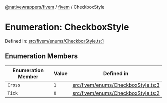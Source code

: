 [@nativewrappers/fivem](../../README.md) / [fivem](../README.md) / CheckboxStyle

# Enumeration: CheckboxStyle

Defined in: [src/fivem/enums/CheckboxStyle.ts:1](https://github.com/nativewrappers/nativewrappers/blob/4bf6e80cad9d1396d4cdc3ea16cf4f39993ed50e/src/fivem/enums/CheckboxStyle.ts#L1)

## Enumeration Members

| Enumeration Member | Value | Defined in |
| ------ | ------ | ------ |
| <a id="cross"></a> `Cross` | `1` | [src/fivem/enums/CheckboxStyle.ts:3](https://github.com/nativewrappers/nativewrappers/blob/4bf6e80cad9d1396d4cdc3ea16cf4f39993ed50e/src/fivem/enums/CheckboxStyle.ts#L3) |
| <a id="tick"></a> `Tick` | `0` | [src/fivem/enums/CheckboxStyle.ts:2](https://github.com/nativewrappers/nativewrappers/blob/4bf6e80cad9d1396d4cdc3ea16cf4f39993ed50e/src/fivem/enums/CheckboxStyle.ts#L2) |
